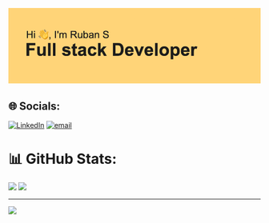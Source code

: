 ![Header](./header.png)


## 🌐 Socials:
[![LinkedIn](https://img.shields.io/badge/LinkedIn-%230077B5.svg?logo=linkedin&logoColor=white)](https://linkedin.com/in/ruban-s) [![email](https://img.shields.io/badge/Email-D14836?logo=gmail&logoColor=white)](mailto:info@ruban.dev) 

# 📊 GitHub Stats:
![](https://nirzak-streak-stats.vercel.app/?user=ruban-s&theme=dark&hide_border=false) 
![](https://github-readme-stats.vercel.app/api/top-langs/?username=ruban-s&theme=dark&hide_border=false&include_all_commits=true&count_private=true&layout=compact)

---
[![](https://visitcount.itsvg.in/api?id=ruban-s&icon=0&color=0)](https://visitcount.itsvg.in)
